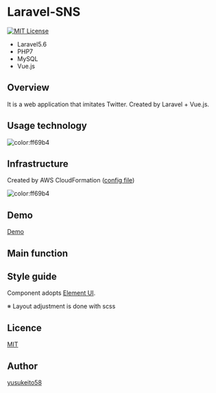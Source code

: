 # Laravel-SNS
[![MIT License](http://img.shields.io/badge/license-MIT-blue.svg?style=flat)](LICENSE)

* Laravel5.6
* PHP7
* MySQL
* Vue.js

## Overview
It is a web application that imitates Twitter. Created by Laravel + Vue.js.

## Usage technology

![color:ff69b4](https://github.com/yusukeito58/laravel-sns/blob/master/doc/diagrams/technology.svg)

## Infrastructure

Created by AWS CloudFormation ([config file](https://github.com/yusukeito58/laravel-sns/blob/master/.aws/cfn.yml))

![color:ff69b4](https://github.com/yusukeito58/laravel-sns/blob/master/doc/diagrams/infrastructure.svg)

## Demo

[Demo](http://i-yusuke.com/)

## Main function

## Style guide

Component adopts [Element UI](https://element.eleme.io/#/en-US).

※ Layout adjustment is done with scss
  
## Licence

[MIT](https://github.com/yusukeito58/laravel-sns/blob/master/LICENSE)

## Author

[yusukeito58](https://github.com/yusukeito58)
